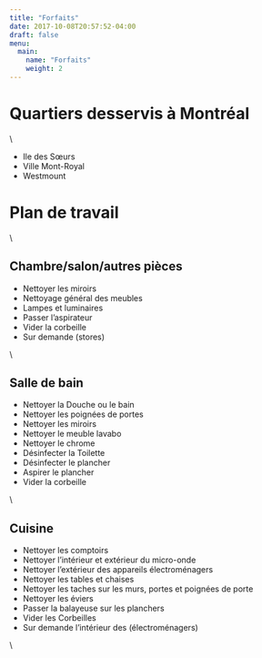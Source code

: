 ```yaml
---
title: "Forfaits"
date: 2017-10-08T20:57:52-04:00
draft: false
menu:
  main:
    name: "Forfaits"
    weight: 2
---
```


<h1 class="f2 b lh-title mb2">Quartiers desservis à Montréal</h1>
\

* Ile des Sœurs
* Ville Mont-Royal
* Westmount

<h1 class="f2 b lh-title mb2">Plan de travail </h1>
\
<h2 class="f4 b lh-title mb2">Chambre/salon/autres pièces</h2>

* Nettoyer les miroirs
* Nettoyage général des meubles
* Lampes et luminaires
* Passer l’aspirateur
* Vider la corbeille
* Sur demande (stores)

\
<h2 class="f4 b lh-title mb2">Salle de bain</h2>

* Nettoyer la Douche ou le bain
* Nettoyer les poignées de portes
* Nettoyer les miroirs
* Nettoyer le meuble lavabo
* Nettoyer le chrome
* Désinfecter la Toilette
* Désinfecter le plancher
* Aspirer le plancher
* Vider la corbeille

\
<h2 class="f4 b lh-title mb2">Cuisine</h2>

* Nettoyer les comptoirs
* Nettoyer l’intérieur et extérieur du micro-onde
* Nettoyer l’extérieur des appareils électroménagers
* Nettoyer les tables et chaises
* Nettoyer les taches sur les murs, portes et poignées de porte
* Nettoyer les éviers
* Passer la balayeuse sur les planchers
* Vider les Corbeilles
* Sur demande l’intérieur des (électroménagers)

\